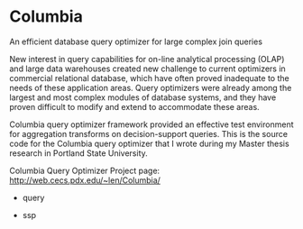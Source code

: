 # Columbia
An efficient database query optimizer for large complex join queries

New interest in query capabilities for on-line analytical processing (OLAP) and large data warehouses created new challenge to current optimizers in commercial relational database, which have often proved inadequate to the needs of these application areas. Query optimizers were already among the largest and most complex modules of database systems, and they have proven difficult to modify and extend to accommodate these areas. 

Columbia query optimizer framework provided an effective test environment for aggregation transforms on decision-support queries. This is the source code for the Columbia query optimizer that I wrote during my Master thesis research in Portland State University.

Columbia Query Optimizer Project page: http://web.cecs.pdx.edu/~len/Columbia/


* query


* ssp